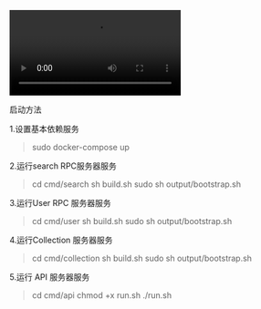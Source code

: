 ![演示视频](https://zxy-image-1312424939.cos.ap-chongqing.myqcloud.com/image/GitHub/searchengine.mp4)

启动方法

1.设置基本依赖服务
> sudo docker-compose up

2.运行search RPC服务器服务
>cd cmd/search
>sh build.sh
>sudo sh output/bootstrap.sh

3.运行User RPC 服务器服务
>cd cmd/user
>sh build.sh
>sudo sh output/bootstrap.sh

4.运行Collection 服务器服务
>cd cmd/collection
>sh build.sh
>sudo sh output/bootstrap.sh

5.运行 API 服务器服务
>cd cmd/api
>chmod +x run.sh
>./run.sh

